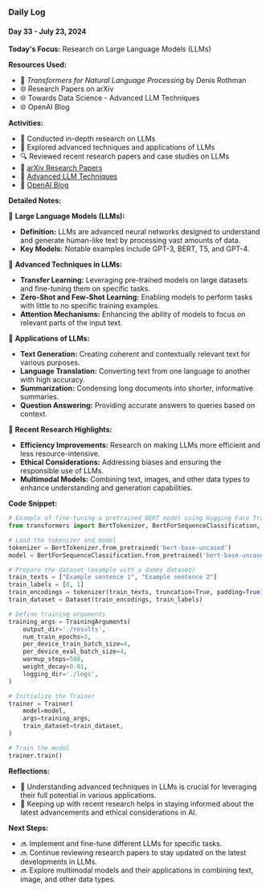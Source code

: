 ### Daily Log
#### Day 33 - July 23, 2024

**Today's Focus:** Research on Large Language Models (LLMs)

**Resources Used:**
- 📖 *Transformers for Natural Language Processing* by Denis Rothman
- 🌐 Research Papers on arXiv
- 🌐 Towards Data Science - Advanced LLM Techniques
- 🌐 OpenAI Blog

**Activities:**
- 📝 Conducted in-depth research on LLMs
- 📌 Explored advanced techniques and applications of LLMs
- 🔍 Reviewed recent research papers and case studies on LLMs
- 🔗 [arXiv Research Papers](https://arxiv.org)
- 🔗 [Advanced LLM Techniques](https://towardsdatascience.com)
- 🔗 [OpenAI Blog](https://openai.com/blog)

**Detailed Notes:**

📝 **Large Language Models (LLMs):**
- **Definition:** LLMs are advanced neural networks designed to understand and generate human-like text by processing vast amounts of data.
- **Key Models:** Notable examples include GPT-3, BERT, T5, and GPT-4.

📝 **Advanced Techniques in LLMs:**
- **Transfer Learning:** Leveraging pre-trained models on large datasets and fine-tuning them on specific tasks.
- **Zero-Shot and Few-Shot Learning:** Enabling models to perform tasks with little to no specific training examples.
- **Attention Mechanisms:** Enhancing the ability of models to focus on relevant parts of the input text.

📝 **Applications of LLMs:**
- **Text Generation:** Creating coherent and contextually relevant text for various purposes.
- **Language Translation:** Converting text from one language to another with high accuracy.
- **Summarization:** Condensing long documents into shorter, informative summaries.
- **Question Answering:** Providing accurate answers to queries based on context.

📝 **Recent Research Highlights:**
- **Efficiency Improvements:** Research on making LLMs more efficient and less resource-intensive.
- **Ethical Considerations:** Addressing biases and ensuring the responsible use of LLMs.
- **Multimodal Models:** Combining text, images, and other data types to enhance understanding and generation capabilities.

**Code Snippet:**
```python
# Example of fine-tuning a pretrained BERT model using Hugging Face Transformers
from transformers import BertTokenizer, BertForSequenceClassification, Trainer, TrainingArguments

# Load the tokenizer and model
tokenizer = BertTokenizer.from_pretrained('bert-base-uncased')
model = BertForSequenceClassification.from_pretrained('bert-base-uncased')

# Prepare the dataset (example with a dummy dataset)
train_texts = ["Example sentence 1", "Example sentence 2"]
train_labels = [0, 1]
train_encodings = tokenizer(train_texts, truncation=True, padding=True)
train_dataset = Dataset(train_encodings, train_labels)

# Define training arguments
training_args = TrainingArguments(
    output_dir='./results',
    num_train_epochs=3,
    per_device_train_batch_size=4,
    per_device_eval_batch_size=4,
    warmup_steps=500,
    weight_decay=0.01,
    logging_dir='./logs',
)

# Initialize the Trainer
trainer = Trainer(
    model=model,
    args=training_args,
    train_dataset=train_dataset,
)

# Train the model
trainer.train()
```

**Reflections:**
- 🤔 Understanding advanced techniques in LLMs is crucial for leveraging their full potential in various applications.
- 🚀 Keeping up with recent research helps in staying informed about the latest advancements and ethical considerations in AI.

**Next Steps:**
- 🔜 Implement and fine-tune different LLMs for specific tasks.
- 🔜 Continue reviewing research papers to stay updated on the latest developments in LLMs.
- 🔜 Explore multimodal models and their applications in combining text, image, and other data types.
